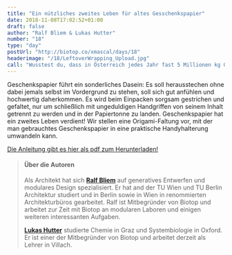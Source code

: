 ```yaml
---
title: "Ein nützliches zweites Leben für altes Gesschenkspapier"
date: 2018-11-08T17:02:52+01:00
draft: false
author: "Ralf Bliem & Lukas Hutter"
number: "18"
type: "day"
postUrl: "http://biotop.co/xmascal/days/18"
headerimage: "/18/LeftoverWrapping_Upload.jpg"
call: "Wusstest du, dass in Österreich jedes Jahr fast 5 Millionen kg Geschenkspapier verbraucht werden? Hast du eine Idee zur Wiederverwertung?"
---
```

Geschenkspapier führt ein sonderliches Dasein: Es soll herausstechen ohne dabei jemals selbst im Vordergrund zu stehen, soll sich gut anfühlen und hochwertig daherkommen. Es wird beim Einpacken sorgsam gestrichen und gefaltet, nur um schließlich mit ungeduldigen Handgriffen von seinem Inhalt getrennt zu werden und in der Papiertonne zu landen. Geschenkspapier hat ein zweites Leben verdient! Wir stellen eine Origami-Faltung vor, mit der man gebrauchtes Geschenkspapier in eine praktische Handyhalterung umwandeln kann.

[Die Anleitung gibt es hier als pdf zum Herunterladen!](http://biotop.co/xmascal/img/18/LeftoverWrapping_Print.pdf)

> #### Über die Autoren
> Als Architekt hat sich **[Ralf Bliem](http://biotop.co/en/person/ralf-bliem/)** auf generatives Entwerfen und modulares Design spezialisiert. Er hat and der TU Wien und TU Berlin Architektur studiert und in Berlin sowie in Wien in renommierten Architekturbüros gearbeitet. Ralf ist Mitbegründer von Biotop und arbeitet zur Zeit mit Biotop an modularen Laboren und einigen weiteren interessanten Aufgaben.
>
> **[Lukas Hutter](http://biotop.co/de/person/lukas-hutter/)** studierte Chemie in Graz und Systembiologie in Oxford. Er ist einer der Mitbegründer von Biotop und arbeitet derzeit als Lehrer in Villach.

<!--more-->

